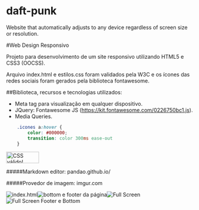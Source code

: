 # daft-punk
 Website that automatically adjusts to any device regardless of screen size or resolution.

#Web Design Responsivo

Projeto para desenvolvimento de um site responsivo utilizando HTML5 e CSS3 (OOCSS).

Arquivo index.html e estilos.css foram validados pela W3C e os ícones das redes sociais foram gerados pela biblioteca fontawesome.


##Biblioteca, recursos e tecnologias utilizados:

- Meta tag para visualização em qualquer dispositivo.
- JQuery: Fontawesome JS (https://kit.fontawesome.com/0226750bc1.js).
- Media Queries.

```css
    .icones a:hover {
        color: #000000;
        transition: color 300ms ease-out
    }
```
<p>
    <a href="http://jigsaw.w3.org/css-validator/check/referer">
        <img style="border:0;width:88px;height:31px"
            src="http://jigsaw.w3.org/css-validator/images/vcss"
            alt="CSS válido!" />
    </a>
</p>

#####Markdown editor: pandao.github.io/

#####Provedor de imagem: imgur.com

![index.html](https://i.imgur.com/XI9bIol.png "index.html")![bottom e footer da página](https://i.imgur.com/PoyZKC0.png "bottom e footer da página")![Full Screen](https://i.imgur.com/gAXbbpg.png "Full Screen")![Full Screen Footer e Bottom](https://i.imgur.com/tSRmfV1.png "Full Screen Footer e Bottom")

